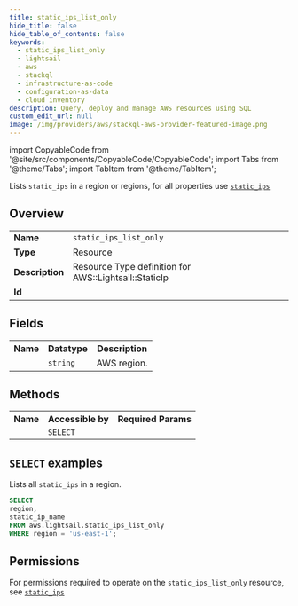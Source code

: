 ```yaml
---
title: static_ips_list_only
hide_title: false
hide_table_of_contents: false
keywords:
  - static_ips_list_only
  - lightsail
  - aws
  - stackql
  - infrastructure-as-code
  - configuration-as-data
  - cloud inventory
description: Query, deploy and manage AWS resources using SQL
custom_edit_url: null
image: /img/providers/aws/stackql-aws-provider-featured-image.png
---
```


import CopyableCode from '@site/src/components/CopyableCode/CopyableCode';
import Tabs from '@theme/Tabs';
import TabItem from '@theme/TabItem';

Lists <code>static_ips</code> in a region or regions, for all properties use <a href="/providers/aws/serviceName/static_ips/"><code>static_ips</code></a>

## Overview
<table><tbody>
<tr><td><b>Name</b></td><td><code>static_ips_list_only</code></td></tr>
<tr><td><b>Type</b></td><td>Resource</td></tr>
<tr><td><b>Description</b></td><td>Resource Type definition for AWS::Lightsail::StaticIp</td></tr>
<tr><td><b>Id</b></td><td><CopyableCode code="aws.lightsail.static_ips_list_only" /></td></tr>
</tbody></table>

## Fields
<table><tbody><tr><th>Name</th><th>Datatype</th><th>Description</th></tr><tr><td><CopyableCode code="region" /></td><td><code>string</code></td><td>AWS region.</td></tr>
</tbody></table>

## Methods

<table><tbody>
  <tr>
    <th>Name</th>
    <th>Accessible by</th>
    <th>Required Params</th>
  </tr>
  <tr>
    <td><CopyableCode code="list_resources" /></td>
    <td><code>SELECT</code></td>
    <td><CopyableCode code="region" /></td>
  </tr>
</tbody></table>

## `SELECT` examples
Lists all <code>static_ips</code> in a region.
```sql
SELECT
region,
static_ip_name
FROM aws.lightsail.static_ips_list_only
WHERE region = 'us-east-1';
```


## Permissions

For permissions required to operate on the <code>static_ips_list_only</code> resource, see <a href="/providers/aws/lightsail/static_ips/#permissions"><code>static_ips</code></a>

